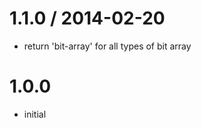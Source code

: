 
1.1.0 / 2014-02-20
==================

 * return 'bit-array' for all types of bit array

1.0.0
==================

 * initial